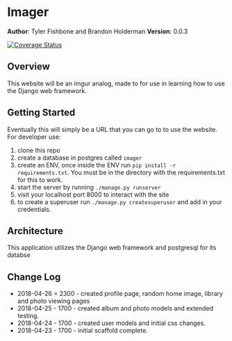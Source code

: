 # Imager

**Author**: Tyler Fishbone and Brandon Holderman
**Version**: 0.0.3

[![Coverage Status](https://coveralls.io/repos/github/brandonholderman/django-imager/badge.svg?branch=master)](https://coveralls.io/github/brandonholderman/django-imager?branch=master)

## Overview
This website will be an imgur analog, made to for use in learning how to use the Django web framework.

## Getting Started
Eventually this will simply be a URL that you can go to to use the website.
For developer use:
1. clone this repo
2. create a database in postgres called `imager`
3. create an ENV, once inside the ENV run `pip install -r requirements.txt`. You must be in the directory with the requirements.txt for this to work.
4. start the server by running `./manage.py runserver`
5. visit your localhost port 8000 to interact with the site
6. to create a superuser run `./manage.py createsuperuser` and add in your credentials.

## Architecture
This application utilizes the Django web framework and postgresql for its databse

## Change Log
* 2018-04-26 = 2300 - created profile page, random home image, library and photo viewing pages
* 2018-04-25 - 1700 - created album and photo models and extended testing.
* 2018-04-24 - 1700 - created user models and initial css changes.
* 2018-04-23 - 1700 - initial scaffold complete.
